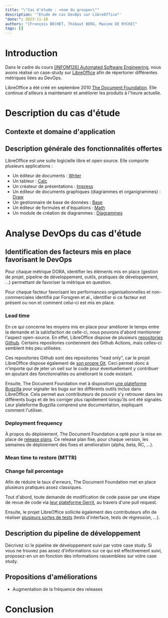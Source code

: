 ```yaml
---
title: "\"Cas d'étude : <nom du groupe>\""
description: '"Etude de cas DevOps sur LibreOffice"'
"date:": 2023-11-10
authors: "[François BECHET, Thibaut BERG, Maxime DE RYCKE]"
tags: []
---
```

# Introduction
Dans le cadre du cours [[INFOM126] Automated Software Engineering](https://directory.unamur.be/teaching/courses/INFOM126/2023), 
nous avons réalisé un case-study sur [LibreOffice](https://www.libreoffice.org) afin de répertorier différentes métriques liées au DevOps.

LibreOffice a été créé en septembre 2010 [The Document Foundation](https://www.documentfoundation.org/).
Elle continue d'ailleurs à maintenanir et améliorer les produits à l'heure actuelle.

# Description du cas d'étude
## Contexte et domaine d'application

## Description générale des fonctionnalités offertes
LibreOffice est une suite logicielle libre et open source.
Elle comporte plusieurs applications :
- Un éditeur de documents : [Writer](https://libreoffice.org/discover/writer)
- Un tableur : [Calc](https://libreoffice.org/discover/calc)
- Un créateur de présentations : [Impress](https://libreoffice.org/discover/impress)
- Un éditeur de documents graphiques (diagrammes et organigrammes) : [Draw](https://libreoffice.org/discover/draw)
- Un gestionnaire de base de données : [Base](https://libreoffice.org/discover/base)
- Un éditeur de formules et d'équations : [Math](https://libreoffice.org/discover/math)
- Un module de création de diagrammes : [Diagrammes](https://libreoffice.org/discover/charts)

# Analyse DevOps du cas d'étude

## Identification des facteurs mis en place favorisant le DevOps
Pour chaque métrique DORA, identifier les éléments mis en place (gestion de projet, pipeline de développement, outils, pratiques de développement, ...) permettant de favoriser la métrique en question.

Pour chaque facteur favorisant les performances organisationnelles et non-commerciales identifié par Forsgren et al., identifier si ce facteur est présent ou non et comment celui-ci est mis en place.

### Lead time
En ce qui concerne les moyens mis en place pour améliorer le temps entre la demande et la satisfaction de celle-ci, nous pouvons d'abord mentionner l'aspect open-source. En effet, LibreOffice dispose de plusieurs [repositories Github](https://github.com/LibreOffice). Certains repositories contiennent des Github Actions, mais celles-ci semblent très peu utilisées. 

Ces repositories Github sont des repositories "read only", car le projet LibreOffice dispose également de [son propre Git](https://git.libreoffice.org/core/). Ceci permet donc à n'importe qui de jeter un oeil sur le code pour éventuellement y contribuer en ajoutant des fonctionnalités ou améliorant le code existant. 

Ensuite, The Document Foundation met à disposition [une plateforme Bugzilla](https://bugs.documentfoundation.org/) pour signaler les bugs sur les différents outils inclus dans LibreOffice. Cela permet aux contributeurs de pouvoir s'y retrouver dans les différents bugs et de les corriger plus rapidement lorsqu'ils ont été signalés. Leur plateforme Bugzilla comprend une documentation, expliquant comment l'utiliser.

### Deployment frequency
À propos du déploiement, The Document Foundation a opté pour la mise en place de [release plans](https://wiki.documentfoundation.org/ReleasePlan).
Ce release plan fixe, pour chaque version, les semaines de déploiement des fixes et amélioration (alpha, beta, RC, ...).

### Mean time to restore (MTTR)

### Change fail percentage
Afin de réduire le taux d'erreurs, The Document Foundation met en place plusieurs pratiques assez classiques.

Tout d'abord, toute demande de modification de code passe par une étape de revue de code via [leur plateforme Gerrit](https://gerrit.libreoffice.org), au travers d'une pull request.

Ensuite, le projet LibreOffice sollicite également des contributeurs afin de réaliser [plusieurs sortes de tests](https://wiki.documentfoundation.org/QA) (tests d'interface, tests de régression, ...).

## Description du pipeline de développement
Décrivez ici le pipeline de développement suivi par votre case study. Si vous ne trouvez pas assez d'informations sur ce qui est effectivement suivi, proposez-en un en fonction des informations rassemblées sur votre case study.

## Propositions d'améliorations
- Augmentation de la fréquence des releases

# Conclusion
